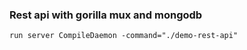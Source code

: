 ### Rest api with gorilla mux and mongodb

``run server CompileDaemon -command="./demo-rest-api"
 ``
